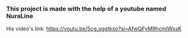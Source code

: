 ### This project is made with the help of a youtube named NuraLine
His video's link: https://youtu.be/5cg_yggtkso?si=AfwQFyM9hcmlWssK